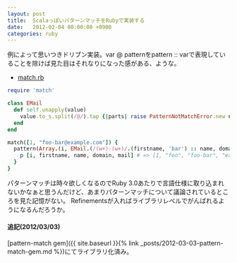 ```yaml
---
layout: post
title:  ScalaっぽいパターンマッチをRubyで実装する
date:   2012-02-04 00:00:00 +0900
categories: ruby
---
```


例によって思いつきドリブン実装。var @ patternをpattern :: varで表現していることを除けば見た目はそれなりになった感がある、ような。
- [match.rb](https://gist.github.com/1734716)

```ruby
require 'match'

class EMail
  def self.unapply(value)
    value.to_s.split(/@/).tap {|parts| raise PatternNotMatchError.new unless parts.length == 2}
  end
end

match([1, "foo-bar@example.com"]) {
  pattern(Array.(i, EMail.(/(w+)-(w+)/.(firstname, 'bar') :: name, domain) :: mail)) {
    p [i, firstname, name, domain, mail] # => [1, "foo", "foo-bar", "example.com", "foo-bar@example.com"]
  }
}
```

パターンマッチは時々欲しくなるのでRuby 3.0あたりで言語仕様に取り込まれないかなぁと思うんだけど、あまりパターンマッチについて議論されているところを見た記憶がない。 
Refinementsが入ればライブラリレベルでがんばれるようになるんだろうか。

#### 追記(2012/03/03)
[pattern-match gem]({{ site.baseurl }}{% link _posts/2012-03-03-pattern-match-gem.md %})にてライブラリ化済み。
